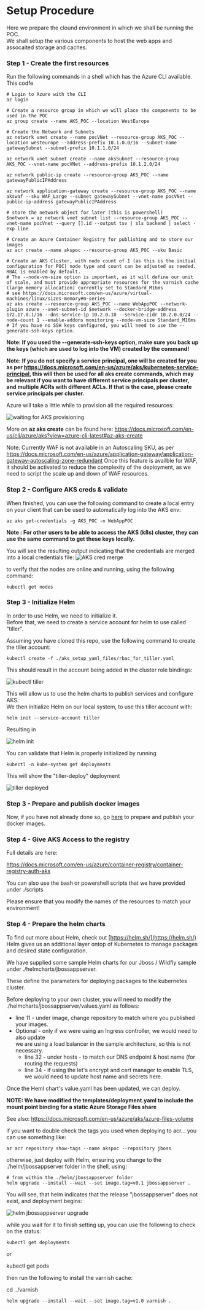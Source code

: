 # Setup Procedure

Here we prepare the clound environment in which we shall be running the POC.  
We shall setup the various components to host the web apps and assocaited storage and caches.  

### Step 1 - Create the first resources

Run the following commands in a shell which has the Azure CLI available.
This codfe 

```shell
# Login to Azure with the CLI
az login

# Create a resource group in which we will place the components to be used in the POC
az group create --name AKS_POC --location WestEurope

# Create the Network and Subnets
az network vnet create --name pocVNet --resource-group AKS_POC --location westeurope --address-prefix 10.1.0.0/16 --subnet-name gatewaySubnet --subnet-prefix 10.1.1.0/24

az network vnet subnet create --name aksSubnet --resource-group AKS_POC --vnet-name pocVNet --address-prefix 10.1.2.0/24

az network public-ip create --resource-group AKS_POC --name gatewayPublicIPAddress

az network application-gateway create --resource-group AKS_POC --name akswaf --sku WAF_Large --subnet gatewaySubnet --vnet-name pocVNet --public-ip-address gatewayPublicIPAddress

# store the network object for later (this is powershell)
$network = az network vnet subnet list --resource-group AKS_POC --vnet-name pocVnet --query [].id --output tsv | sls backend | select -exp line

# Create an Azure Container Registry for publishing and to store our images
az acr create --name akspoc --resource-group AKS_POC --sku Basic

# Create an AKS Cluster, with node count of 1 (as this is the initial configuration for POC) node type and count can be adjusted as needed. RBAC is enabled by default.
# The --node-vm-size option is important, as it will define our unit of scale, and must provide appropriate resources for the varnish cache (large memory allocation) currently set to Standard_M16ms
# see https://docs.microsoft.com/en-us/azure/virtual-machines/linux/sizes-memory#m-series
az aks create --resource-group AKS_POC --name WebAppPOC --network-plugin azure --vnet-subnet-id $network --docker-bridge-address 172.17.0.1/16 --dns-service-ip 10.2.0.10 --service-cidr 10.2.0.0/24 --node-count 1 --enable-addons monitoring --node-vm-size Standard_M16ms
# If you have no SSH keys configured, you will need to use the --generate-ssh-keys option. 
```

**Note: If you used the --generate-ssh-keys option, make sure you back up the keys (which are used to log into the VM) created by the command!**

**Note: If you do not specify a service principal, one will be created for you as per https://docs.microsoft.com/en-us/azure/aks/kubernetes-service-principal, this will then be used for all aks create commands, which may be relevant if you want to have different service principals per cluster, and multiple ACRs with different ACLs. If that is the case, please create service principals per cluster.** 

Azure will take a little while to provision all the required resources:

![waiting for AKS provisioning](./images/aks_create_waiting.png)

More on **az aks create** can be found here: https://docs.microsoft.com/en-us/cli/azure/aks?view=azure-cli-latest#az-aks-create

Note:
Currently WAF is not available in an Autoscaling SKU, as per https://docs.microsoft.com/en-us/azure/application-gateway/application-gateway-autoscaling-zone-redundant
Once this feature is availble for WAF, it should be activated to reduce the complexity of the deployment, as we need to script the scale up and down of WAF resources.


### Step 2 - Configure AKS creds & validate

When finished, you can use the following command to create a local entry on your client that can be used to automatically log into the AKS env:
```shell
az aks get-credentials -g AKS_POC -n WebAppPOC
```

**Note : For other users to be able to access the AKS (k8s) cluster, they can use the same command to get these keys locally.**

You will see the resulting output indicating that the credentials are merged into a local credentials file:
![AKS cred merge](./images/aks_get_credentials.PNG)

to verify that the nodes are online and running, using the following command:
```shell
kubectl get nodes
```

### Step 3 - Initialize Helm

In order to use Helm, we need to initialize it.  
Before that, we need to create a service account for helm to use called "tiller".  

Assuming you have cloned this repo, use the following command to create the tiller account:

```shell
kubectl create -f ./aks_setup_yaml_files/rbac_for_tiller.yaml
```

This should result in the account being added in the cluster role bindings:  

![kubectl tiller](./images/kubectl_tiller_create.PNG)

This will allow us to use the helm charts to publish services and configure AKS.  
We then initialize Helm on our local system, to use this tiller account with:

```shell
helm init --service-account tiller
```

Resulting in

![helm init](./images/helm_init.png)

You can validate that Helm is properly initialized by running

```shell
kubectl -n kube-system get deployments
```

This will show the "tiller-deploy" deployment

![tiller deployed](./images/tiller_deployed.png)


### Step 3 - Prepare and publish docker images

Now, if you have not already done so, go [here](./docker_prep.md) to prepare and publish your docker images.

### Step 4 - Give AKS Access to the registry

Full details are here:

https://docs.microsoft.com/en-us/azure/container-registry/container-registry-auth-aks

You can also use the bash or powershell scripts that we have provided under ./scripts

Please ensure that you modify the names of the resources to match your environment!

### Step 4 - Prepare the helm charts

To find out more about Helm, check out [https://helm.sh/](https://helm.sh/)
Helm gives us an additional layer ontop of Kubernetes to manage packages and desired state configuration. 

We have supplied some sample Helm charts for our Jboss / Wildfly sample under ./helmcharts/jbossappserver.

These define the parameters for deploying packages to the kubernetes cluster.

Before deploying to your own cluster, you will need to modify the ./helmcharts/jbossappserver/values.yaml as follows:

- line 11 - under image, change repository to match where you published your images.
- Optional - only if we were using an Ingress controller, we would need to also update  
    we are using a load balancer in the sample architecture, so this is not necessary.
    - line 32 - under hosts - to match our DNS endpoint & host name (for routing the requests)
    - line 34 - if using the let's encrypt and cert manager to enable TLS, we would need to update host name and secrets here.

Once the Heml chart's value.yaml has been updated, we can deploy.  

**NOTE: We have modified the templates/deployment.yaml to include the mount point binding for a static Azure Storage Files share** 

See also: https://docs.microsoft.com/en-us/azure/aks/azure-files-volume

if you want to double check the tags you used when deploying to acr... you can use something like:

```shell
az acr repository show-tags --name akspoc --repository jboss
```

otherwise, just deploy with Helm, ensuring you change to the ./helm/jbossappserver folder in the shell,  using:

```shell
# from within the ./helm/jbossappserver folder
helm upgrade --install --wait --set image.tag=v0.1 jbossappserver .
```

You will see, that helm indicates that the release "jbossappserver" does not exist, and deployment begins:


![helm jbossappserver upgrade](./images/helm_jbossappserver_upgrade.png)

while you wait for it to finish setting up, you can use the following to check on the status:

```shell
kubectl get deployments
```

or

kubectl get pods

then run the following to install the varnish cache:

cd ../varnish

```shell
helm upgrade --install --wait --set image.tag=v1.0 varnish .
```
